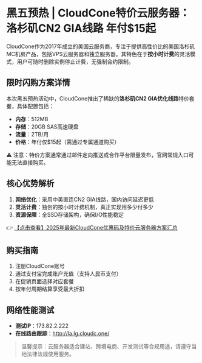 # 黑五预热 | CloudCone特价云服务器：洛杉矶CN2 GIA线路 年付$15起

CloudCone作为2017年成立的美国云服务商，专注于提供高性价比的美国洛杉矶MC机房产品，包括VPS云服务器和独立服务器。其特色在于**按小时计费**的灵活模式，用户可随时删除实例停止计费，无强制合约限制。

## 限时闪购方案详情

本次黑五预热活动中，CloudCone推出了稀缺的**洛杉矶CN2 GIA优化线路**特价套餐，具体配置包括：
- **内存**：512MB
- **存储**：20GB SAS高速硬盘
- **流量**：2TB/月
- **价格**：年付仅$15起（需通过专属通道购买）

⚠️ 注意：特价方案通常通过邮件定向推送或合作平台限量发布，官网常规入口可能无法直接购买。

## 核心优势解析
1. **网络优化**：采用中美直连CN2 GIA线路，国内访问延迟更低
2. **灵活计费**：独创的按小时计费机制，真正实现用多少付多少
3. **资源保障**：全SSD存储架构，确保I/O性能稳定

👉 [【点击查看】2025年最新CloudCone优惠码及特价云服务器方案汇总](https://bit.ly/Cloudcone)

## 购买指南
1. 注册CloudCone账号
2. 通过支付宝完成账户充值（支持人民币支付）
3. 在促销页面选择对应套餐
4. 按年付周期结算享受最大折扣

## 网络性能测试
- **测试IP**：173.82.2.222
- **在线路由跟踪**：http://la.lg.cloudc.one/

> 温馨提示：云服务器适合建站、跨境电商、开发测试等合规用途，请遵守当地法律法规使用服务。
